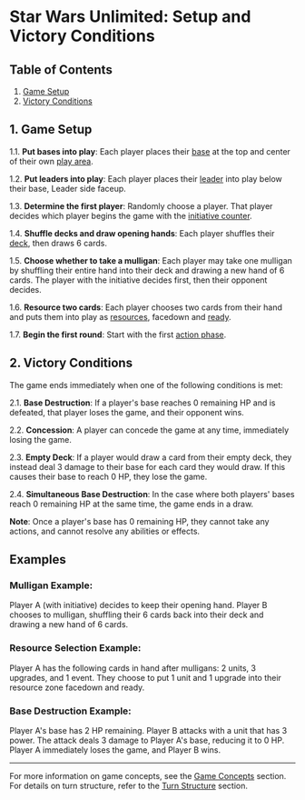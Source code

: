 # Star Wars Unlimited: Setup and Victory Conditions

## Table of Contents
1. [Game Setup](#1-game-setup)
2. [Victory Conditions](#2-victory-conditions)

## 1. Game Setup
1.1. **Put bases into play**: Each player places their [base](card-types.md#1-base) at the top and center of their own [play area](game-zones.md#i-play-area).

1.2. **Put leaders into play**: Each player places their [leader](card-types.md#3-leader) into play below their base, Leader side faceup.

1.3. **Determine the first player**: Randomly choose a player. That player decides which player begins the game with the [initiative counter](game-concepts.md#3-players-and-turn-structure).

1.4. **Shuffle decks and draw opening hands**: Each player shuffles their [deck](game-zones.md#e-deck), then draws 6 cards.

1.5. **Choose whether to take a mulligan**: Each player may take one mulligan by shuffling their entire hand into their deck and drawing a new hand of 6 cards. The player with the initiative decides first, then their opponent decides.

1.6. **Resource two cards**: Each player chooses two cards from their hand and puts them into play as [resources](game-concepts.md#8-resources-and-costs), facedown and [ready](game-concepts.md#5-ready-and-exhausted).

1.7. **Begin the first round**: Start with the first [action phase](turn-structure.md#2-action-phase).

## 2. Victory Conditions
The game ends immediately when one of the following conditions is met:

2.1. **Base Destruction**: If a player's base reaches 0 remaining HP and is defeated, that player loses the game, and their opponent wins.

2.2. **Concession**: A player can concede the game at any time, immediately losing the game.

2.3. **Empty Deck**: If a player would draw a card from their empty deck, they instead deal 3 damage to their base for each card they would draw. If this causes their base to reach 0 HP, they lose the game.

2.4. **Simultaneous Base Destruction**: In the case where both players' bases reach 0 remaining HP at the same time, the game ends in a draw.

**Note**: Once a player's base has 0 remaining HP, they cannot take any actions, and cannot resolve any abilities or effects.

## Examples

### Mulligan Example:
Player A (with initiative) decides to keep their opening hand. Player B chooses to mulligan, shuffling their 6 cards back into their deck and drawing a new hand of 6 cards.

### Resource Selection Example:
Player A has the following cards in hand after mulligans: 2 units, 3 upgrades, and 1 event. They choose to put 1 unit and 1 upgrade into their resource zone facedown and ready.

### Base Destruction Example:
Player A's base has 2 HP remaining. Player B attacks with a unit that has 3 power. The attack deals 3 damage to Player A's base, reducing it to 0 HP. Player A immediately loses the game, and Player B wins.

---

For more information on game concepts, see the [Game Concepts](game-concepts.md) section.
For details on turn structure, refer to the [Turn Structure](turn-structure.md) section.